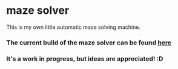 # maze solver

This is my own little automatic maze solving machine.

### The current build of the maze solver can be found [here](https://rawgit.com/Oskari-Tuormaa/maze-solver/master/code/index.html)

### **It's a work in progress, but ideas are appreciated! :D**
